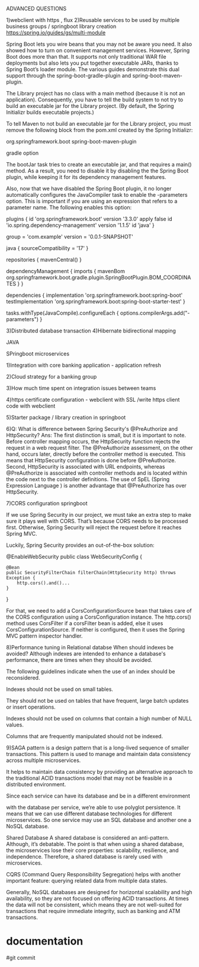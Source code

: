 ADVANCED QUESTIONS

1)webclient with https , flux
2)Reusable services to be used by multiple business groups / springboot library creation
https://spring.io/guides/gs/multi-module

 Spring Boot lets you wire beans that you may not be aware you need. It also showed how to turn on convenient management services.
However, Spring Boot does more than that. It supports not only traditional WAR file deployments but also lets you put together executable JARs, thanks to Spring Boot’s loader module. The various guides demonstrate this dual support through the spring-boot-gradle-plugin and spring-boot-maven-plugin.


The Library project has no class with a main method (because it is not an application). Consequently, you have to tell the build system to not try to build an executable jar for the Library project. (By default, the Spring Initializr builds executable projects.)

To tell Maven to not build an executable jar for the Library project, you must remove the following block from the pom.xml created by the Spring Initializr:

<build>
  <plugins>
    <plugin>
      <groupId>org.springframework.boot</groupId>
      <artifactId>spring-boot-maven-plugin</artifactId>
    </plugin>
  </plugins>
</build>



gradle option

The bootJar task tries to create an executable jar, and that requires a main() method. As a result, you need to disable it by disabling the the Spring Boot plugin, while keeping it for its dependency management features.

Also, now that we have disabled the Spring Boot plugin, it no longer automatically configures the JavaCompiler task to enable the -parameters option. This is important if you are using an expression that refers to a parameter name. The following enables this option:


plugins {
	id 'org.springframework.boot' version '3.3.0' apply false
	id 'io.spring.dependency-management' version '1.1.5'
	id 'java'
}

group = 'com.example'
version = '0.0.1-SNAPSHOT'

java {
  sourceCompatibility = '17'
}

repositories {
	mavenCentral()
}

dependencyManagement {
	imports {
		mavenBom org.springframework.boot.gradle.plugin.SpringBootPlugin.BOM_COORDINATES
	}
}

dependencies {
	implementation 'org.springframework.boot:spring-boot'
	testImplementation 'org.springframework.boot:spring-boot-starter-test'
}

tasks.withType(JavaCompile).configureEach {
	options.compilerArgs.add("-parameters")
}


3)Distributed database transaction
4)Hibernate bidirectional mapping



JAVA


SPringboot microservices

1)Integration with core banking application - application refresh

2)Cloud strategy for a banking group

3)How much time spent on integration issues between teams

4)https certificate configuration - webclient with SSL  /write https client code with webclient

5)Starter package / library creation in springboot





6)Q: What is difference between Spring Security's @PreAuthorize and HttpSecurity?
Ans:
The first distinction is small, but it is important to note. Before controller mapping occurs, the HttpSecurity function rejects the request in a web request filter. The @PreAuthorize assessment, on the other hand, occurs later, directly before the controller method is executed. This means that HttpSecurity configuration is done before @PreAuthorize.
Second, HttpSecurity is associated with URL endpoints, whereas @PreAuthorize is associated with controller methods and is located within the code next to the controller definitions.
The use of SpEL (Spring Expression Language ) is another advantage that @PreAuthorize has over HttpSecurity.



7)CORS configuration springboot 


If we use Spring Security in our project, we must take an extra step to make sure it plays well with CORS. That’s because CORS needs to be processed first. Otherwise, Spring Security will reject the request before it reaches Spring MVC.

Luckily, Spring Security provides an out-of-the-box solution:

@EnableWebSecurity
public class WebSecurityConfig {

    @Bean
    public SecurityFilterChain filterChain(HttpSecurity http) throws Exception {
        http.cors().and()...
    }
}


For that, we need to add a CorsConfigurationSource bean that takes care of the CORS configuration using a CorsConfiguration instance. The http.cors() method uses CorsFilter if a corsFilter bean is added, else it uses CorsConfigurationSource. If neither is configured, then it uses the Spring MVC pattern inspector handler.


8)Performance tuning in Relational databse
When should indexes be avoided?
Although indexes are intended to enhance a database's performance, there are times when they should be avoided.

The following guidelines indicate when the use of an index should be reconsidered.

Indexes should not be used on small tables.

They should not be used on tables that have frequent, large batch updates or insert operations.

Indexes should not be used on columns that contain a high number of NULL values.

Columns that are frequently manipulated should not be indexed.




9)SAGA pattern is a design pattern that is a long-lived sequence of smaller transactions. This pattern is used to manage and maintain data consistency across multiple microservices.

It helps to maintain data consistency by providing an alternative approach to the traditional ACID transactions model that may not be feasible in a distributed environment.

Since each service can have its database and be in a different environment



with the database per service, we’re able to use polyglot persistence. It means that we can use different database technologies for different microservices. So one service may use an SQL database and another one a NoSQL database. 



Shared Database
A shared database is considered an anti-pattern. Although, it’s debatable. The point is that when using a shared database, the microservices lose their core properties: scalability, resilience, and independence. Therefore, a shared database is rarely used with microservices.

CQRS (Command Query Responsibility Segregation) helps with another important feature: querying related data from multiple data states.




Generally, NoSQL databases are designed for horizontal scalability and high availability, so they are not focused on offering ACID transactions. At times the data will not be consistent, which means they are not well-suited for transactions that require immediate integrity, such as banking and ATM transactions.
# documentation
#git commit